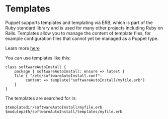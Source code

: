 Templates
=========

Puppet supports templates and templating via ERB, which is part of the Ruby
standard library and is used for many other projects including Ruby on Rails.
Templates allow you to manage the content of template files, for example
configuration files that cannot yet be managed as a Puppet type. 

Learn more [here](http://projects.puppetlabs.com/projects/puppet/wiki/Puppet_Templating)

You can use templates like this: 

    class softwareAutoInstall {
        package { softwareAutoInstall: ensure => latest }
        file { "/etc/softwareAutoInstall.conf":
             content => template("softwareAutoInstall/myfile.erb")
        }
    }

The templates are searched for in:

    $templatedir/softwareAutoInstall/myfile.erb
    $modulepath/softwareAutoInstall/templates/myfile.erb

